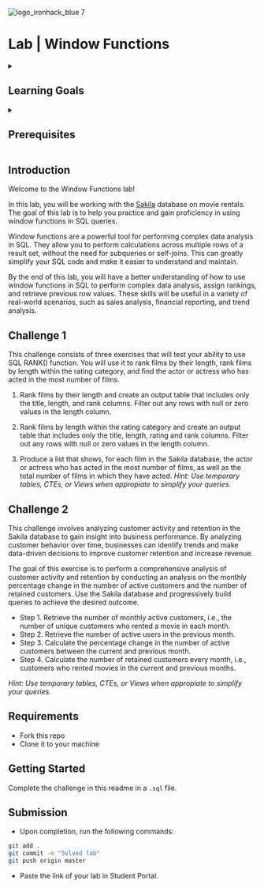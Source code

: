 ![logo_ironhack_blue 7](https://user-images.githubusercontent.com/23629340/40541063-a07a0a8a-601a-11e8-91b5-2f13e4e6b441.png)

# Lab | Window Functions

<details>
  <summary>
   <h2>Learning Goals</h2>
  </summary>

  This lab allows you to practice and apply the concepts and techniques taught in class. 

  Upon completion of this lab, you will be able to:
  
- Use window functions to perform complex analytical queries and gain insights into data, including computing rolling calculations, ranking data, and performing aggregations over subsets of data.

  <br>
  <hr> 

</details>

<details>
  <summary>
   <h2>Prerequisites</h2>
  </summary>

Before this starting this lab, you should have learnt about:

- SELECT, FROM, ORDER BY, LIMIT, WHERE, GROUP BY, and HAVING clauses. DISTINCT, AS keywords.
- Built-in SQL functions such as COUNT, MAX, MIN, AVG, ROUND, DATEDIFF, or DATE_FORMAT.
- JOIN to combine data from multiple tables.
- Subqueries, Temporary Tables, Views, CTEs.
- Window Functions: RANK() OVER with PARTITION BY, LAG().
 
  <br>
  <hr> 

</details>


## Introduction

Welcome to the Window Functions lab!

In this lab, you will be working with the [Sakila](https://dev.mysql.com/doc/sakila/en/) database on movie rentals. The goal of this lab is to help you practice and gain proficiency in using window functions in SQL queries.

Window functions are a powerful tool for performing complex data analysis in SQL. They allow you to perform calculations across multiple rows of a result set, without the need for subqueries or self-joins. This can greatly simplify your SQL code and make it easier to understand and maintain.

By the end of this lab, you will have a better understanding of how to use window functions in SQL to perform complex data analysis, assign rankings, and retrieve previous row values. These skills will be useful in a variety of real-world scenarios, such as sales analysis, financial reporting, and trend analysis.

## Challenge 1

This challenge consists of three exercises that will test your ability to use SQL RANK() function. You will use it to rank films by their length, rank films by length within the rating category, and find the actor or actress who has acted in the most number of films.

1. Rank films by their length and create an output table that includes only the title, length, and rank columns. Filter out any rows with null or zero values in the length column.

2. Rank films by length within the rating category and create an output table that includes only the title, length, rating and rank columns. Filter out any rows with null or zero values in the length column.

3. Produce a list that shows, for each film in the Sakila database, the actor or actress who has acted in the most number of films, as well as the total number of films in which they have acted. *Hint: Use temporary tables, CTEs, or Views when appropiate to simplify your queries.*

## Challenge 2

This challenge involves analyzing customer activity and retention in the Sakila database to gain insight into business performance. 
By analyzing customer behavior over time, businesses can identify trends and make data-driven decisions to improve customer retention and increase revenue.

The goal of this exercise is to perform a comprehensive analysis of customer activity and retention by conducting an analysis on the monthly percentage change in the number of active customers and the number of retained customers. Use the Sakila database and progressively build queries to achieve the desired outcome. 

- Step 1. Retrieve the number of monthly active customers, i.e., the number of unique customers who rented a movie in each month.
- Step 2. Retrieve the number of active users in the previous month.
- Step 3. Calculate the percentage change in the number of active customers between the current and previous month.
- Step 4. Calculate the number of retained customers every month, i.e., customers who rented movies in the current and previous months.

*Hint: Use temporary tables, CTEs, or Views when appropiate to simplify your queries.*

## Requirements

- Fork this repo
- Clone it to your machine


## Getting Started

Complete the challenge in this readme in a `.sql` file.

## Submission

- Upon completion, run the following commands:

```bash
git add .
git commit -m "Solved lab"
git push origin master
```

- Paste the link of your lab in Student Portal.



